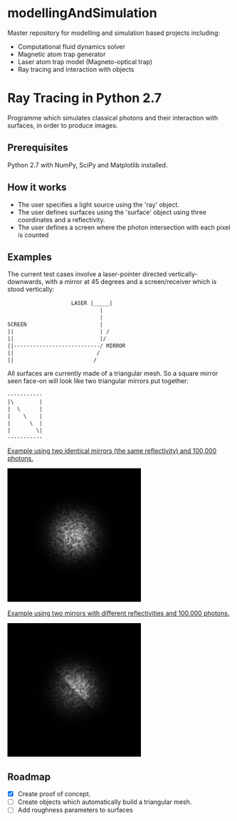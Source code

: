 # modellingAndSimulation
Master repository for modelling and simulation based projects including:
- Computational fluid dynamics solver
- Magnetic atom trap generator
- Laser atom trap model (Magneto-optical trap)
- Ray tracing and interaction with objects

# Ray Tracing in Python 2.7
Programme which simulates classical photons and their interaction with surfaces, in order to produce images.

## Prerequisites
Python 2.7 with NumPy, SciPy and Matplotlib installed.

## How it works
- The user specifies a light source using the 'ray' object.
- The user defines surfaces using the 'surface' object using three coordinates and a reflectivity.
- The user defines a screen where the photon intersection with each pixel is counted

## Examples
The current test cases involve a laser-pointer directed vertically-downwards, with a mirror at 45 degrees and a screen/receiver which is stood vertically:
```
                    LASER |_____|
                             |
                             |
SCREEN                       |
||                           | /
||                           |/
||---------------------------/ MIRROR
||                          /
||                         /

```
All surfaces are currently made of a triangular mesh. So a square mirror seen face-on will look like two triangular mirrors put together:
```
-----------
|\        |
|  \      |
|    \    |
|      \  |
|        \|
-----------
```

[Example using two identical mirrors (the same reflectivity) and 100,000 photons.](rayTracing/bin/readme/rayTraced_twoMirrorsIdentical.png)

<img width="300" src="rayTracing/bin/readme/rayTraced_twoMirrorsIdentical.png">

[Example using two mirrors with different reflectivities and 100,000 photons.](rayTracing/bin/readme/rayTraced_twoMirrorsDifferent.png)

<img width="300" src="rayTracing/bin/readme/rayTraced_twoMirrorsDifferent.png">

## Roadmap
- [x] Create proof of concept.
- [ ] Create objects which automatically build a triangular mesh.
- [ ] Add roughness parameters to surfaces

